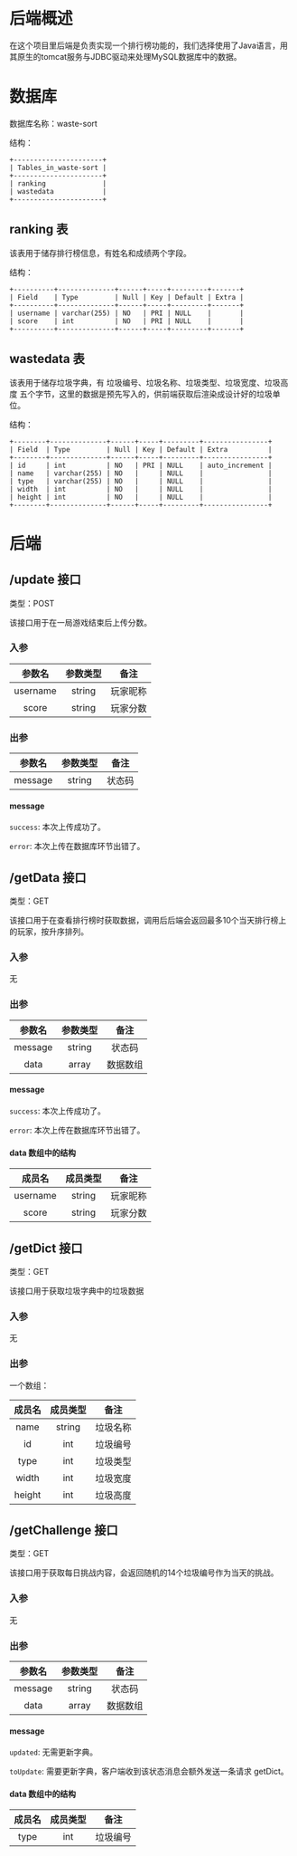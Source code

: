 # 后端概述

在这个项目里后端是负责实现一个排行榜功能的，我们选择使用了Java语言，用其原生的tomcat服务与JDBC驱动来处理MySQL数据库中的数据。

# 数据库

数据库名称：waste-sort

结构：

```
+----------------------+
| Tables_in_waste-sort |
+----------------------+
| ranking              |
| wastedata            |
+----------------------+
```

## ranking 表

该表用于储存排行榜信息，有姓名和成绩两个字段。

结构：

```
+----------+--------------+------+-----+---------+-------+
| Field    | Type         | Null | Key | Default | Extra |
+----------+--------------+------+-----+---------+-------+
| username | varchar(255) | NO   | PRI | NULL    |       |
| score    | int          | NO   | PRI | NULL    |       |
+----------+--------------+------+-----+---------+-------+
```

## wastedata 表

该表用于储存垃圾字典，有 垃圾编号、垃圾名称、垃圾类型、垃圾宽度、垃圾高度 五个字节，这里的数据是预先写入的，供前端获取后渲染成设计好的垃圾单位。

结构：

```
+--------+--------------+------+-----+---------+----------------+
| Field  | Type         | Null | Key | Default | Extra          |
+--------+--------------+------+-----+---------+----------------+
| id     | int          | NO   | PRI | NULL    | auto_increment |
| name   | varchar(255) | NO   |     | NULL    |                |
| type   | varchar(255) | NO   |     | NULL    |                |
| width  | int          | NO   |     | NULL    |                |
| height | int          | NO   |     | NULL    |                |
+--------+--------------+------+-----+---------+----------------+
```

# 后端

## /update 接口

类型：POST

该接口用于在一局游戏结束后上传分数。

### 入参

| 参数名 | 参数类型 | 备注 |
| :----: | :----: | :----: |
| username | string | 玩家昵称 |
| score | string | 玩家分数 |

### 出参

| 参数名 | 参数类型 | 备注 |
| :----: | :----: | :----: |
| message | string | 状态码 |

#### message

`success`: 本次上传成功了。

`error`: 本次上传在数据库环节出错了。

## /getData 接口

类型：GET

该接口用于在查看排行榜时获取数据，调用后后端会返回最多10个当天排行榜上的玩家，按升序排列。

### 入参

无

### 出参

| 参数名 | 参数类型 | 备注 |
| :----: | :----: | :----: |
| message | string | 状态码 |
| data | array | 数据数组 |

#### message

`success`: 本次上传成功了。

`error`: 本次上传在数据库环节出错了。

#### data 数组中的结构

| 成员名 | 成员类型 | 备注 |
| :----: | :----: | :----: |
| username | string | 玩家昵称 |
| score | string | 玩家分数 |

## /getDict 接口

类型：GET

该接口用于获取垃圾字典中的垃圾数据

### 入参

无

### 出参

一个数组：

| 成员名 | 成员类型 | 备注 |
| :----: | :----: | :----: |
| name | string | 垃圾名称 |
| id | int | 垃圾编号 |
| type | int | 垃圾类型 |
| width | int | 垃圾宽度 |
| height | int | 垃圾高度 |

## /getChallenge 接口

类型：GET

该接口用于获取每日挑战内容，会返回随机的14个垃圾编号作为当天的挑战。

### 入参

无

### 出参

| 参数名 | 参数类型 | 备注 |
| :----: | :----: | :----: |
| message | string | 状态码 |
| data | array | 数据数组 |

#### message

`updated`: 无需更新字典。

`toUpdate`: 需要更新字典，客户端收到该状态消息会额外发送一条请求 getDict。

#### data 数组中的结构

| 成员名 | 成员类型 | 备注 |
| :----: | :----: | :----: |
| type | int | 垃圾编号 |